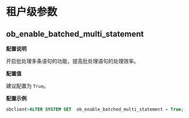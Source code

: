 租户级参数 
==========================



ob_enable_batched_multi_statement 
------------------------------------------------------

**配置说明** 

开启批处理多条语句的功能，提高批处理语句的处理效率。

**配置值** 

建议配置为 `True`。

**配置示例** 

```sql
obclient>ALTER SYSTEM SET  ob_enable_batched_multi_statement = True;
```



